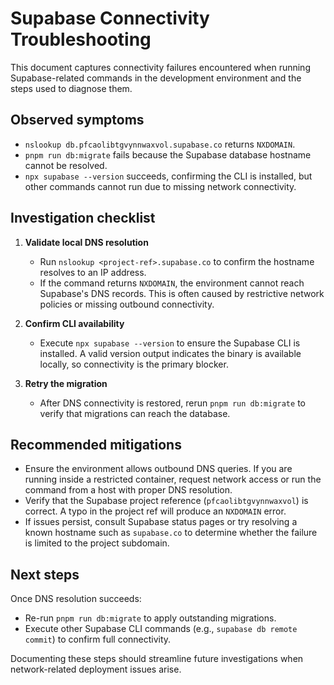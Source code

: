 # Supabase Connectivity Troubleshooting

This document captures connectivity failures encountered when running Supabase-related commands in the development environment and the steps used to diagnose them.

## Observed symptoms

- `nslookup db.pfcaolibtgvynnwaxvol.supabase.co` returns `NXDOMAIN`.
- `pnpm run db:migrate` fails because the Supabase database hostname cannot be resolved.
- `npx supabase --version` succeeds, confirming the CLI is installed, but other commands cannot run due to missing network connectivity.

## Investigation checklist

1. **Validate local DNS resolution**
   - Run `nslookup <project-ref>.supabase.co` to confirm the hostname resolves to an IP address.
   - If the command returns `NXDOMAIN`, the environment cannot reach Supabase's DNS records. This is often caused by restrictive network policies or missing outbound connectivity.

2. **Confirm CLI availability**
   - Execute `npx supabase --version` to ensure the Supabase CLI is installed. A valid version output indicates the binary is available locally, so connectivity is the primary blocker.

3. **Retry the migration**
   - After DNS connectivity is restored, rerun `pnpm run db:migrate` to verify that migrations can reach the database.

## Recommended mitigations

- Ensure the environment allows outbound DNS queries. If you are running inside a restricted container, request network access or run the command from a host with proper DNS resolution.
- Verify that the Supabase project reference (`pfcaolibtgvynnwaxvol`) is correct. A typo in the project ref will produce an `NXDOMAIN` error.
- If issues persist, consult Supabase status pages or try resolving a known hostname such as `supabase.co` to determine whether the failure is limited to the project subdomain.

## Next steps

Once DNS resolution succeeds:

- Re-run `pnpm run db:migrate` to apply outstanding migrations.
- Execute other Supabase CLI commands (e.g., `supabase db remote commit`) to confirm full connectivity.

Documenting these steps should streamline future investigations when network-related deployment issues arise.

